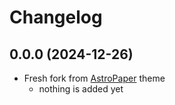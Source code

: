 # Changelog

## 0.0.0 (2024-12-26)

* Fresh fork from [AstroPaper](https://github.com/satnaing/astro-paper) theme
  * nothing is added yet
